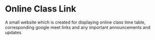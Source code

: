 # Online Class Link
A small website which is created for displaying online class time table, corresponding google meet links and any important announcements and updates  
